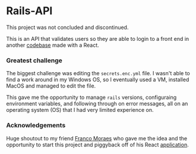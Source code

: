 # Rails-API

This project was not concluded and discontinued. 

This is an API that validates users so they are able to login to a front end in another [codebase](https://github.com/francomoraes/portfolio-games) made with a React.  


### Greatest challenge

The biggest challenge was editing the `secrets.enc.yml` file. I wasn't able to find a work around in my Windows OS, so I eventually used a VM, installed MacOS and managed to edit the file. 

This gave me the opportunity to manage `rails` versions, configuraing environment variables, and following through on error messages, all on an operating system (OS) that I had very limited experience on.  


### Acknowledgements

Huge shoutout to my friend [Franco Moraes](https://github.com/francomoraes) who gave me the idea and the opportunity to start this project and piggyback off of his React [application](https://github.com/francomoraes/portfolio-games).
